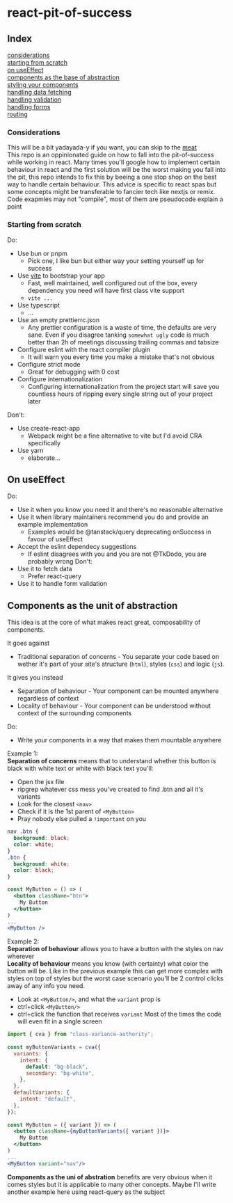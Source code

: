 # react-pit-of-success
## Index

[considerations]()  
[starting from scratch]()  
[on useEffect]()  
[components as the base of abstraction]()  
[styling your components]()  
[handling data fetching]()  
[handling validation]()  
[handling forms]()  
[routing]()


### Considerations
This will be a bit yadayada-y if you want, you can skip to the [meat]()  
This repo is an oppinionated guide on how to fall into the pit-of-success while working in react. Many times you'll google how to implement certain behaviour in react and the first solution will be the worst making you fall into the pit, this repo intends to fix this by beeing a one stop shop on the best way to handle certain behaviour. This advice is specific to react spas but some concepts might be transferable to fancier tech like nextjs or remix.  
Code exapmles may not "compile", most of them are pseudocode explain a point

### Starting from scratch
Do:
  - Use bun or pnpm
    - Pick one, I like bun but either way your setting yourself up for success
  - Use [vite]() to bootstrap your app
    - Fast, well maintained, well configured out of the box, every dependency you need will have first class vite support
    - `vite ...`
  - Use typescript 
    - ...
  - Use an empty prettierrc.json
    - Any prettier configuration is a waste of time, the defaults are very sane. Even if you disagree tanking `somewhat ugly` code is much better than 2h of meetings discussing trailing commas and tabsize
  - Configure eslint with the react compiler plugin
    - It will warn you every time you make a mistake that's not obvious
  - Configure strict mode
    - Great for debugging with 0 cost 
  - Configure internationalization
    - Configuring internationalization from the project start will save you countless hours of ripping every single string out of your project later

Don't:
  - Use create-react-app
    - Webpack might be a fine alternative to vite but I'd avoid CRA specifically 
  - Use yarn
    - elaborate...

## On useEffect
Do:
  - Use it when you know you need it and there's no reasonable alternative
  - Use it when library maintainers recommend you do and provide an example implementation
    - Examples would be @tanstack/query deprecating onSuccess in favour of useEffect
  - Accept the eslint dependecy suggestions
    - If eslint disagrees with you and you are not @TkDodo, you are probably wrong
Don't:
  - Use it to fetch data
    - Prefer react-query
  - Use it to handle form validation

## Components as the unit of abstraction
This idea is at the core of what makes react great, composability of components.

It goes against
- Traditional separation of concerns - You separate your code based on wether it's part of your site's structure (`html`), styles (`css`) and logic (`js`). 

It gives you instead
- Separation of behaviour - Your component can be mounted anywhere regardless of context
- Locality of behaviour - Your component can be understood without context of the surrounding components

Do:
- Write your components in a way that makes them mountable anywhere

Example 1:  
**Separation of concerns** means that to understand whether this button is black with white text or white with black text you'll:
- Open the jsx file
- ripgrep whatever css mess you've created to find .btn and all it's variants
- Look for the closest `<nav>`
- Check if it is the 1st parent of `<MyButton>`
- Pray nobody else pulled a `!important` on you
```css
nav .btn {
  background: black;
  color: white;
}
.btn {
  background: white;
  color: black;
}
```
```jsx
const MyButton = () => (
  <button className="btn">
    My Button 
  </button>
)
...
<MyButton />
```
Example 2:  
**Separation of behaviour** allows you to have a button with the styles on nav wherever  
**Locality of behaviour** means you know (with certainty) what color the button will be. Like in the previous example this can get more complex with styles on top of styles but the worst case scenario you'll be 2 control clicks away of any info you need. 
- Look at `<MyButton/>`, and what the `variant` prop is
- ctrl+click `<MyButton/>`
- ctrl+click the function that receives `variant`
Most of the times the code will even fit in a single screen
```jsx
import { cva } from "class-variance-authority";
 
const myButtonVariants = cva({
  variants: {
    intent: {
      default: "bg-black",
      secondary: "bg-white",
    },
  },
  defaultVariants: {
    intent: "default",
  },
});
 
const MyButton = ({ variant }) => (
  <button className={myButtonVariants({ variant })}>
    My Button 
  </button>
)
...
<MyButton variant="nav"/> 
```

**Components as the uni of abstration** benefits are very obvious when it comes styles but it is applicable to many other concepts. Maybe I'll write another example here using react-query as the subject
